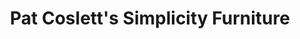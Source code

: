 ---
title: "Pat Coslett's Simplicity Furniture"
url: /evansville/pat-cosletts-simplicity-furniture/
shop: Möbel
---